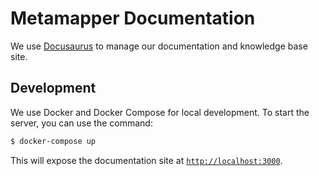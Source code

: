 # Metamapper Documentation

We use [Docusaurus](https://docusaurus.io/) to manage our documentation and knowledge base site.

## Development

We use Docker and Docker Compose for local development. To start the server, you can use the command:

```bash
$ docker-compose up
```

This will expose the documentation site at [`http://localhost:3000`](http://localhost:3000).
